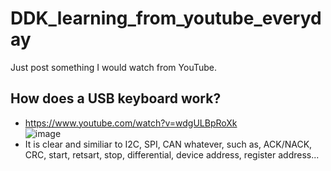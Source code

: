 # DDK_learning_from_youtube_everyday
Just post something I would watch from YouTube.

## How does a USB keyboard work?
* https://www.youtube.com/watch?v=wdgULBpRoXk <br>
![image](https://user-images.githubusercontent.com/67073582/125928943-e9070794-67aa-4bd7-8289-1ddf891c55dd.png) <br>
* It is clear and similiar to I2C, SPI, CAN whatever, such as, ACK/NACK, CRC, start, retsart, stop, differential, device address, register address...

